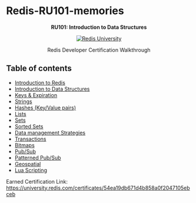 # Redis-RU101-memories

<p align="center"><b>RU101: Introduction to Data Structures</b></p>
<p align="center"><a href="https://university.redis.com" target="_blank"><img src="https://prod-amc-bucket.s3.amazonaws.com/customer_files/2_redis-university-reversedRGB.png" alt="Redis University" /></a></p>
<p align="center">Redis Developer Certification Walkthrough</p>

## Table of contents
- [Introduction to Redis](01-introduction.md)
- [Introduction to Data Structures](02-data-structures) 
- [Keys & Expiration](03-keys-ttl)
- [Strings](04-strings)
- [Hashes (Key/Value pairs)](05-hashes)
- [Lists](06-lists)
- [Sets](07-sets)
- [Sorted Sets](08-sorted-sets)
- [Data management Strategies](09-strategies)
- [Transactions](10-transactions)
- [Bitmaps](11-bitmaps)
- [Pub/Sub](12-pub-sub)
- [Patterned Pub/Sub](13-patterned-pub-sub)
- [Geospatial](14-geospatial)
- [Lua Scripting](15-lua)

Earned Certification Link: https://university.redis.com/certificates/54ea19db671d4b858a0f2047105ebceb
